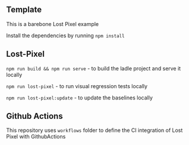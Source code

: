## Template 
This is a barebone Lost Pixel example

Install the dependencies by running `npm install`

## Lost-Pixel 

`npm run build && npm run serve` - to build the ladle project and serve it locally

`npm run lost-pixel` - to run visual regression tests locally

`npm run lost-pixel:update` - to update the baselines locally

## Github Actions

This repository uses `workflows` folder to define the CI integration of Lost Pixel with GithubActions


